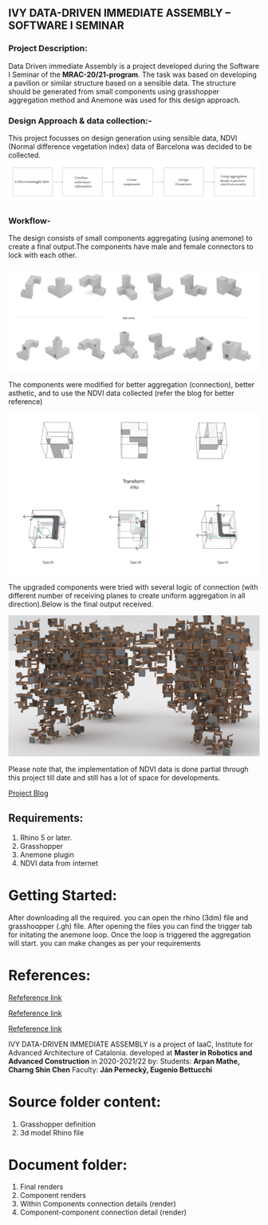 ## IVY DATA-DRIVEN IMMEDIATE ASSEMBLY – SOFTWARE I SEMINAR

### Project Description: 
Data Driven immediate Assembly is a project developed during the Software I Seminar of the **MRAC-20/21-program**. The task was based on developing a pavilion or similar structure based on a sensible data. The structure should be generated from small components using grasshopper aggregation method and Anemone was used for this design approach.

### Design Approach & data collection:-
This project focusses on design generation using sensible data, NDVI (Normal difference vegetation index) data of Barcelona was decided to be collected.
![Workflow Target](./Doc/Workflowtarget.jpg)

### Workflow- 
The design consists of small components aggregating (using anemone) to create a final output.The components have male and female connectors to lock with each other. 

![Basic components](./doc/Basiccomponents.jpg)

The components were modified for better aggregation (connection), better asthetic, and to use the NDVI data collected (refer the blog for better reference)

![Final upgraded components](./doc/Upgradedcomponents.jpg)

The upgraded components were tried with several logic of connection (with different number of receiving planes to create uniform aggregation in all direction).Below is the final output received.

![Final Render](./doc/Finaloutput.jpg)

Please note that, the implementation of NDVI data is done partial through this project till date and still has a lot of space for developments. 


[Project Blog](http://www.iaacblog.com/?post_type=program&p=106351&preview=true)

## Requirements:
1. Rhino 5 or later.
2. Grasshopper
3. Anemone plugin
4. NDVI data from internet

# Getting Started: 
After downloading all the required. you can open the rhino (3dm) file and grasshoopper (.gh) file. After opening the files you can find the trigger tab for initating the anemone loop. Once the loop is triggered the aggregation will start. you can make changes as per your requirements 

 
    
# References: 
[Refeference link](https://opendata-ajuntament.barcelona.cat/en)

[Refeference link](https://www.qgis.org/en/site/)

[Refeference link](http://www.jeannouvel.com/en/)

IVY DATA-DRIVEN IMMEDIATE ASSEMBLY is a project of IaaC, Institute for Advanced Architecture of Catalonia. developed at **Master in Robotics and Advanced Construction** in 2020-2021/22 by:
Students: **Arpan Mathe, Charng Shin Chen**
Faculty: **Ján Pernecký, Eugenio Bettucchi**

# Source folder content:
1.	Grasshopper definition
2.	3d model Rhino file

# Document folder: 
1.	Final renders
2.	Component renders
3.	Within Components connection details (render)
4.  Component-component connection detail (render)


          





